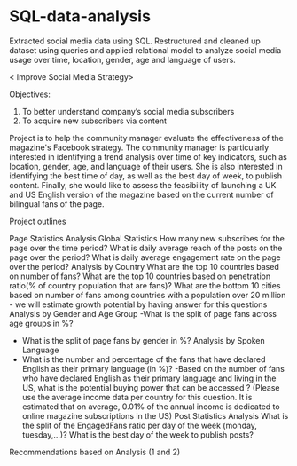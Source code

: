 # SQL-data-analysis
Extracted social media data using SQL. Restructured and cleaned up dataset using queries and applied relational model to analyze social media usage over time, location, gender, age and language of users.


< Improve Social Media Strategy>

Objectives:
 
1) To better understand company’s social media subscribers 
2) To acquire new subscribers via content 

Project  is to help the community manager evaluate the effectiveness of the magazine's Facebook strategy.
The community manager is particularly interested in identifying a trend analysis over time of key indicators, such as location, gender, age, and language of their users. She is also interested in identifying the best time of day, as well as the best day of week, to publish content. Finally, she would like to assess the feasibility of launching a UK and US English version of the magazine based on the current number of bilingual fans of the page.
 
 
Project outlines

Page Statistics Analysis
Global Statistics
How many new subscribes for the page over the time period?
What is daily average reach of the posts on the page over the period?
What is daily average engagement rate on the page over the period?
Analysis by Country
What are the top 10 countries based on number of fans?
What are the top 10 countries based on penetration ratio(% of country population that are fans)?
What are the bottom 10 cities based on number of fans among countries with a population over 20 million - we will estimate growth potential by having answer for this questions
Analysis by Gender and Age Group
-What is the split of page fans across age groups in %?
- What is the split of page fans by gender in %?
Analysis by Spoken Language
- What is the number and percentage of the fans that have declared English as their primary language (in %)?
-Based on the number of fans who have declared English as their primary language and living in the US, what is the potential buying power that can be accessed ? (Please use the average income data per country for this question. It is estimated that on average, 0.01% of the annual income is dedicated to online magazine subscriptions in the US)
Post Statistics Analysis
What is the split of the EngagedFans ratio per day of the week (monday, tuesday,...)?
What is the best day of the week to publish posts?

Recommendations based on Analysis (1 and 2)

